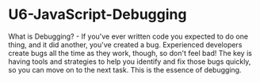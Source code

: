 # U6-JavaScript-Debugging
 
What is Debugging? - If you've ever written code you expected to do one thing, and it did another, you've created a bug. Experienced developers create bugs all the time as they work, though, so don't feel bad! The key is having tools and strategies to help you identify and fix those bugs quickly, so you can move on to the next task. This is the essence of debugging.